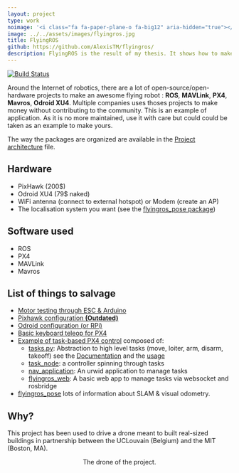 ```yaml
---
layout: project
type: work
noimage: '<i class="fa fa-paper-plane-o fa-big12" aria-hidden="true"></i>'
image: ../../assets/images/flyingros.jpg
title: FlyingROS
github: https://github.com/AlexisTM/flyingros/
description: FlyingROS is the result of my thesis. It shows how to make real <strong>multicopter</strong> applications using <strong>ROS</strong> as its core, leveraging the open-source community to each components.
---
```


[![Build Status](https://api.travis-ci.org/AlexisTM/flyingros.svg?branch=master)](https://travis-ci.org/AlexisTM/flyingros)

Around the Internet of robotics, there are a lot of open-source/open-hardware projects to make an awesome flying robot : **ROS**, **MAVLink**, **PX4**, **Mavros**, **Odroid XU4**. Multiple companies uses thoses projects to make money without contributing to the community. This is an example of application. As it is no more maintained, use it with care but could could be taken as an example to make yours.

The way the packages are organized are available in the [Project architecture](https://github.com/AlexisTM/flyingros/blob/master/PROJECT_ARCHITECTURE.MD) file.

Hardware
------------

* PixHawk (200$)
* Odroid XU4 (79$ naked)
* WiFi antenna (connect to external hotspot) or Modem (create an AP)
* The localisation system you want (see the [flyingros_pose package](flyingros_pose))

Software used
-----------

* ROS
* PX4
* MAVLink
* Mavros

List of things to salvage
-------------------------

* [Motor testing through ESC & Arduino](https://github.com/AlexisTM/flyingros/tree/master/flyingros/external/esc_control)
* [Pixhawk configuration **(Outdated)**](https://github.com/AlexisTM/flyingros/blob/master/flyingros/SPECIFIC_PIXHAWK.md)
* [Odroid configuration (or RPi)](https://github.com/AlexisTM/flyingros/blob/master/flyingros/SPECIFIC_ODROID.md)
* [Basic keyboard teleop for PX4](https://github.com/AlexisTM/flyingros/blob/master/flyingros_nav/nodes/control_thread.py)
* [Example of task-based PX4 control](https://github.com/AlexisTM/flyingros/tree/master/flyingros_nav) composed of:
  * [tasks.py](https://github.com/AlexisTM/flyingros/blob/master/flyingros_libs/src/flyingros_libs/tasks.py): Abstraction to high level tasks (move, loiter, arm, disarm, takeoff) see the [Documentation](https://github.com/AlexisTM/flyingros/blob/master/flyingros_nav/TASKS.MD) and the [usage](https://github.com/AlexisTM/flyingros/blob/master/flyingros_nav/scenari/scenari_py/scenario_circle)
  * [task_node](https://github.com/AlexisTM/flyingros/blob/master/flyingros_nav/nodes/task_node): a controller spinning through tasks
  * [nav_application](https://github.com/AlexisTM/flyingros/blob/master/flyingros_nav/nodes/nav_application): An urwid application to manage tasks
  * [flyingros_web](https://github.com/AlexisTM/flyingros/tree/master/flyingros_web): A basic web app to manage tasks via websocket and rosbridge
* [flyingros_pose](https://github.com/AlexisTM/flyingros/tree/master/flyingros_pose) lots of information about SLAM & visual odometry.


Why?
-------

This project has been used to drive a drone meant to built real-sized buildings in partnership between the UCLouvain (Belgium) and the MIT (Boston, MA).


<center>
<amp-img width="3199" height="2285" src="../../assets/images/flyingros.jpg" layout="responsive" alt="Quimesis robot" ></amp-img>

The drone of the project.
</center>


